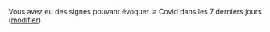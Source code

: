 Vous avez eu des signes pouvant évoquer la Covid dans les 7 derniers jours (<a href="#symptomesactuels">modifier</a>)
